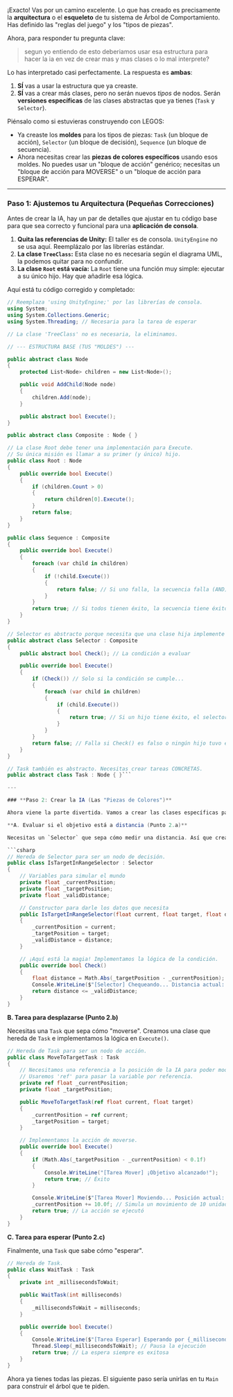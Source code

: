 ¡Exacto! Vas por un camino excelente. Lo que has creado es precisamente la **arquitectura** o el **esqueleto** de tu sistema de Árbol de Comportamiento. Has definido las "reglas del juego" y los "tipos de piezas".

Ahora, para responder tu pregunta clave:

> segun yo entiendo de esto deberiamos usar esa estructura para hacer la ia en vez de crear mas y mas clases o lo mal interprete?

Lo has interpretado casi perfectamente. La respuesta es **ambas**:

1.  **SÍ** vas a usar la estructura que ya creaste.
2.  **SÍ** vas a crear más clases, pero no serán nuevos *tipos* de nodos. Serán **versiones específicas** de las clases abstractas que ya tienes (`Task` y `Selector`).

Piénsalo como si estuvieras construyendo con LEGOS:
*   Ya creaste los **moldes** para los tipos de piezas: `Task` (un bloque de acción), `Selector` (un bloque de decisión), `Sequence` (un bloque de secuencia).
*   Ahora necesitas crear las **piezas de colores específicos** usando esos moldes. No puedes usar un "bloque de acción" genérico; necesitas un "bloque de acción para MOVERSE" o un "bloque de acción para ESPERAR".

---

### **Paso 1: Ajustemos tu Arquitectura (Pequeñas Correcciones)**

Antes de crear la IA, hay un par de detalles que ajustar en tu código base para que sea correcto y funcional para una **aplicación de consola**.

1.  **Quita las referencias de Unity:** El taller es de consola. `UnityEngine` no se usa aquí. Reemplázalo por las librerías estándar.
2.  **La clase `TreeClass`:** Esta clase no es necesaria según el diagrama UML, la podemos quitar para no confundir.
3.  **La clase `Root` está vacía:** La `Root` tiene una función muy simple: ejecutar a su único hijo. Hay que añadirle esa lógica.

Aquí está tu código corregido y completado:

```csharp
// Reemplaza 'using UnityEngine;' por las librerías de consola.
using System;
using System.Collections.Generic;
using System.Threading; // Necesaria para la tarea de esperar

// La clase 'TreeClass' no es necesaria, la eliminamos.

// --- ESTRUCTURA BASE (TUS "MOLDES") ---

public abstract class Node
{
    protected List<Node> children = new List<Node>();

    public void AddChild(Node node)
    {
        children.Add(node);
    }

    public abstract bool Execute();
}

public abstract class Composite : Node { }

// La clase Root debe tener una implementación para Execute.
// Su única misión es llamar a su primer (y único) hijo.
public class Root : Node
{
    public override bool Execute()
    {
        if (children.Count > 0)
        {
            return children[0].Execute();
        }
        return false;
    }
}

public class Sequence : Composite
{
    public override bool Execute()
    {
        foreach (var child in children)
        {
            if (!child.Execute())
            {
                return false; // Si uno falla, la secuencia falla (AND)
            }
        }
        return true; // Si todos tienen éxito, la secuencia tiene éxito
    }
}

// Selector es abstracto porque necesita que una clase hija implemente la lógica de 'Check'.
public abstract class Selector : Composite
{
    public abstract bool Check(); // La condición a evaluar

    public override bool Execute()
    {
        if (Check()) // Solo si la condición se cumple...
        {
            foreach (var child in children)
            {
                if (child.Execute())
                {
                    return true; // Si un hijo tiene éxito, el selector tiene éxito (OR)
                }
            }
        }
        return false; // Falla si Check() es falso o ningún hijo tuvo éxito
    }
}

// Task también es abstracto. Necesitas crear tareas CONCRETAS.
public abstract class Task : Node { }```

---

### **Paso 2: Crear la IA (Las "Piezas de Colores")**

Ahora viene la parte divertida. Vamos a crear las clases específicas para el comportamiento que te piden, **heredando** de las clases abstractas que acabamos de definir.

**A. Evaluar si el objetivo está a distancia (Punto 2.a)**

Necesitas un `Selector` que sepa cómo medir una distancia. Así que creamos una clase que hereda de `Selector` y le damos la lógica a `Check()`.

```csharp
// Hereda de Selector para ser un nodo de decisión.
public class IsTargetInRangeSelector : Selector
{
    // Variables para simular el mundo
    private float _currentPosition;
    private float _targetPosition;
    private float _validDistance;

    // Constructor para darle los datos que necesita
    public IsTargetInRangeSelector(float current, float target, float distance)
    {
        _currentPosition = current;
        _targetPosition = target;
        _validDistance = distance;
    }

    // ¡Aquí está la magia! Implementamos la lógica de la condición.
    public override bool Check()
    {
        float distance = Math.Abs(_targetPosition - _currentPosition);
        Console.WriteLine($"[Selector] Chequeando... Distancia actual: {distance}. Distancia válida: {_validDistance}");
        return distance <= _validDistance;
    }
}
```

**B. Tarea para desplazarse (Punto 2.b)**

Necesitas una `Task` que sepa cómo "moverse". Creamos una clase que hereda de `Task` e implementamos la lógica en `Execute()`.

```csharp
// Hereda de Task para ser un nodo de acción.
public class MoveToTargetTask : Task
{
    // Necesitamos una referencia a la posición de la IA para poder modificarla.
    // Usaremos 'ref' para pasar la variable por referencia.
    private ref float _currentPosition;
    private float _targetPosition;

    public MoveToTargetTask(ref float current, float target)
    {
        _currentPosition = ref current;
        _targetPosition = target;
    }

    // Implementamos la acción de moverse.
    public override bool Execute()
    {
        if (Math.Abs(_targetPosition - _currentPosition) < 0.1f)
        {
            Console.WriteLine("[Tarea Mover] ¡Objetivo alcanzado!");
            return true; // Éxito
        }

        Console.WriteLine($"[Tarea Mover] Moviendo... Posición actual: {_currentPosition}");
        _currentPosition += 10.0f; // Simula un movimiento de 10 unidades
        return true; // La acción se ejecutó
    }
}
```

**C. Tarea para esperar (Punto 2.c)**

Finalmente, una `Task` que sabe cómo "esperar".

```csharp
// Hereda de Task.
public class WaitTask : Task
{
    private int _millisecondsToWait;

    public WaitTask(int milliseconds)
    {
        _millisecondsToWait = milliseconds;
    }

    public override bool Execute()
    {
        Console.WriteLine($"[Tarea Esperar] Esperando por {_millisecondsToWait / 1000.0} segundos...");
        Thread.Sleep(_millisecondsToWait); // Pausa la ejecución
        return true; // La espera siempre es exitosa
    }
}
```

Ahora ya tienes todas las piezas. El siguiente paso sería unirlas en tu `Main` para construir el árbol que te piden.

